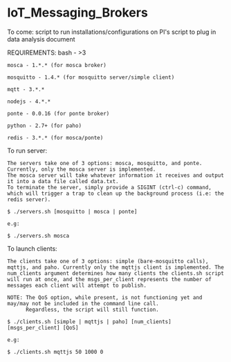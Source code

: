 # IoT_Messaging_Brokers

To come: 
	script to run installations/configurations on PI's
	script to plug in data analysis document

REQUIREMENTS:
	bash - >3

	mosca - 1.*.* (for mosca broker)

	mosquitto - 1.4.* (for mosquitto server/simple client)

	mqtt - 3.*.*

	nodejs - 4.*.*

	ponte - 0.0.16 (for ponte broker)

	python - 2.7+ (for paho)

	redis - 3.*.* (for mosca/ponte)
	
To run server:

	The servers take one of 3 options: mosca, mosquitto, and ponte. Currently, only the mosca server is implemented.
	The mosca server will take whatever information it receives and output it into a data file called data.txt.
	To terminate the server, simply provide a SIGINT (ctrl-c) command, which will trigger a trap to clean up the background process (i.e: the redis server).
	
	$ ./servers.sh [mosquitto | mosca | ponte]

	e.g:

	$ ./servers.sh mosca

	
To launch clients:

	The clients take one of 3 options: simple (bare-mosquitto calls), mqttjs, and paho. Currently only the mqttjs client is implemented. The num_clients argument determines how many clients the clients.sh script will run at once, and the msgs_per_client represents the number of messages each client will attempt to publish. 

	NOTE: The QoS option, while present, is not functioning yet and may/may not be included in the command line call.
	 	  Regardless, the script will still function.

	$ ./clients.sh [simple | mqttjs | paho] [num_clients] [msgs_per_client] [QoS]

	e.g: 

	$ ./clients.sh mqttjs 50 1000 0
	





